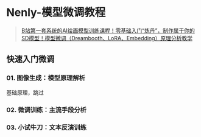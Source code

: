 # Nenly-模型微调教程

> [B站第一套系统的AI绘画模型训练课程！零基础入门“炼丹”，制作属于你的SD模型！模型微调（Dreambooth、LoRA、Embedding）原理分析教学](https://www.bilibili.com/video/BV1TK411v7Jw/?share_source=copy_web&vd_source=724ca2fcd803a56b1646d6d28e65b820)

## 快速入门微调

### 01. 图像生成：模型原理解析

基础原理，跳过

### 02. 微调训练：主流手段分析

### 03. 小试牛刀：文本反演训练
